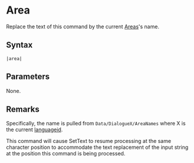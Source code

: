 # Area

Replace the text of this command by the current [Areas](../../../Enums%20and%20IDs/librarystuff/Areas.md)'s name.

## Syntax

````
|area|
````

## Parameters

None.

## Remarks

Specifically, the name is pulled from `Data/DialogueX/AreaNames` where X is the current [languageid](../../languageid.md).

This command will cause SetText to resume processing at the same character position to accommodate the text replacement of the input string at the position this command is being processed.

